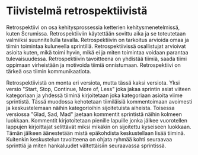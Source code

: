 # Tiivistelmä retrospektiivistä

Retrospektiivi on osa kehitysprossessia ketterien kehitysmenetelmissä, kuten Scrumissa. Retrospektiiviin käytettään sovittu aika ja se toteutetaan valmiiksi suunnitellulla tavalla. Retrospektiivin on tarkoitus arvioida omaa ja tiimin toimintaa kuluneella sprintillä. Retrospektiivissä osallistujat arvioivat asioita kuten, mikä toimi hyvin, mikä ei ja miten toimintaa voidaan parantaa tulevaisuudessa. Retrospektiivin tavoitteena on yhdistää tiimiä, saada tiimi oppimaan virheistään ja motivoida tiimiä onnistumaan. Retrospektiivi on tärkeä osa tiimin kommunikaatiota. 

Retrospektiivistä on monta eri versiota, mutta tässä kaksi versiota. Yksi versio "Start, Stop, Continue, More of, Less" joka jakaa sprintin asiat viiteen kategoriaan ja yhdessä tiiminä kirjoitetaan joka kategoriaan asioita viime sprintistä. Tässä muodossa kehotetaan tiimiläisiä kommentoimaan avoimesti ja keskustelemaan näihin kategorioihin sijoitetuista aiheista. Toisessa versiossa "Glad, Sad, Mad" jaetaan kommentit sprintistä näihin kolmeen luokkaan. Kommentit kirjotoitetaan pienille lapuille jonka jälkee vuorotellen lappujen kirjoittajat selittävät miksi mikäkin on sijoitettu kyseiseen luokkaan. Tämän jälkeen äänestetään mistä epäkohdista keskustellaan lisää tiiminä. Kuitenkin keskustelun tavoitteena on ohjata ryhmää kohti seuraavaa sprinttiä ja miten hankaluudet vältettäisiin seuraavassa sprintissä.